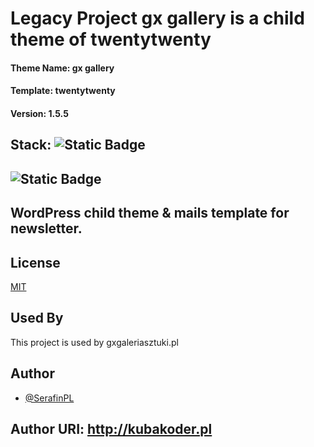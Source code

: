 # Legacy Project gx gallery is a child theme of twentytwenty

#### Theme Name:		 gx gallery
#### Template:		   twentytwenty
#### Version:		   1.5.5 
## Stack: ![Static Badge](https://img.shields.io/badge/wordpress-cms-ex?style=plastic&logo=wordpress&labelColor=%2321759B&color=%232d2d2d)
## ![Static Badge](https://img.shields.io/badge/sass-pre--processor-ex?style=plastic&logo=sass&logoColor=%23CC6699&labelColor=%232d2d2d&color=%23CC6699)

## WordPress child theme & mails template for newsletter.

## License

[MIT](https://choosealicense.com/licenses/mit/)

## Used By

This project is used by gxgaleriasztuki.pl

## Author

- [@SerafinPL](https://www.github.com/serafinpl)
## Author URI:		   http://kubakoder.pl 
